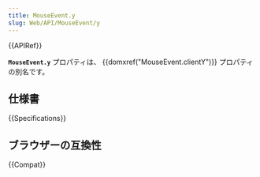 ```yaml
---
title: MouseEvent.y
slug: Web/API/MouseEvent/y
---
```


{{APIRef}}

**`MouseEvent.y`** プロパティは、 {{domxref("MouseEvent.clientY")}} プロパティの別名です。

## 仕様書

{{Specifications}}

## ブラウザーの互換性

{{Compat}}
